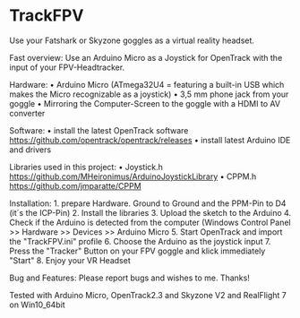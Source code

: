 # TrackFPV
Use your Fatshark or Skyzone goggles as a virtual reality headset.

Fast overview: Use an Arduino Micro as a Joystick for OpenTrack with the input of your FPV-Headtracker.

Hardware:
•	Arduino Micro (ATmega32U4 = featuring a built-in USB which makes the Micro recognizable as a joystick)
•	3,5 mm phone jack from your goggle
•	Mirroring the Computer-Screen to the goggle with a HDMI to AV converter

Software:
•	install the latest OpenTrack software https://github.com/opentrack/opentrack/releases
•	install latest Arduino IDE and drivers

Libraries used in this project:
•	Joystick.h https://github.com/MHeironimus/ArduinoJoystickLibrary
•	CPPM.h https://github.com/jmparatte/CPPM

Installation: 1. prepare Hardware. Ground to Ground and the PPM-Pin to D4 (it´s the ICP-Pin) 
2. Install the libraries 
3. Upload the sketch to the Arduino 
4. Check if the Arduino is detected from the computer (Windows Control Panel >> Hardware >> Devices >> Arduino Micro 
5. Start OpenTrack and import the "TrackFPV.ini" profile 
6. Choose the Arduino as the joystick input 
7. Press the "Tracker" Button on your FPV goggle and klick immediately "Start" 
8. Enjoy your VR Headset

Bug and Features: Please report bugs and wishes to me. Thanks!

Tested with Arduino Micro, OpenTrack2.3 and Skyzone V2 and RealFlight 7 on Win10_64bit

